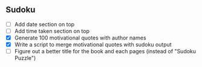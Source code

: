 ## Sudoku

-   [ ] Add date section on top
-   [ ] Add time taken section on top
-   [x] Generate 100 motivational quotes with author names
-   [x] Write a script to merge motivational quotes with sudoku output
-   [ ] Figure out a better title for the book and each pages (instead of "Sudoku Puzzle")
